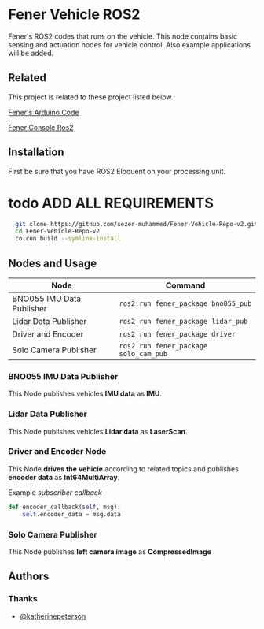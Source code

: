 
# Fener Vehicle ROS2

Fener's ROS2 codes that runs on the vehicle. 
This node contains basic sensing and actuation nodes for vehicle control. Also example applications will be added.


## Related

This project is related to these project listed below.

[Fener's Arduino Code](https://github.com/sezer-muhammed/Fener-Ard-Repo-v1)

[Fener Console Ros2](https://github.com/sezer-muhammed/Fener-Console-Repo-v1)

## Installation

First be sure that you have ROS2 Eloquent on your processing unit.

# todo ADD ALL REQUIREMENTS 

```bash
  git clone https://github.com/sezer-muhammed/Fener-Vehicle-Repo-v2.git
  cd Fener-Vehicle-Repo-v2
  colcon build --symlink-install
```

## Nodes and Usage

| Node             | Command                                                                |
| ----------------- | ------------------------------------------------------------------ |
| BNO055 IMU Data Publisher | ```ros2 run fener_package bno055_pub``` |
| Lidar Data Publisher |  ```ros2 run fener_package lidar_pub``` |
| Driver and Encoder |  ```ros2 run fener_package driver``` |
| Solo Camera Publisher |  ```ros2 run fener_package solo_cam_pub``` |

### BNO055 IMU Data Publisher

This Node publishes vehicles **IMU data** as **IMU**.


### Lidar Data Publisher

This Node publishes vehicles **Lidar data** as **LaserScan**.


### Driver and Encoder Node

This Node **drives the vehicle** according to related topics and publishes **encoder data** as **Int64MultiArray**.

Example *subscriber callback*
```python
def encoder_callback(self, msg): 
    self.encoder_data = msg.data
```

### Solo Camera Publisher

This Node publishes **left camera image** as **CompressedImage**
## Authors


### Thanks
- [@katherinepeterson](https://www.github.com/octokatherine)

